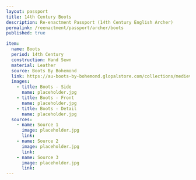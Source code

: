 ```yaml
---
layout: passport
title: 14th Century Boots
description: Re-enactment Passport (14th Century English Archer)
permalink: /reenactment/passport/archer/boots
published: true

item:
  name: Boots
  period: 14th Century
  construction: Hand Sewn
  material: Leather
  source: Boots By Bohemond
  link: https://au-boots-by-bohemond.glopalstore.com/collections/medieval-footwear/products/medieval-high-shoes
  images:
    - title: Boots - Side
      name: placeholder.jpg
    - title: Boots - Front
      name: placeholder.jpg
    - title: Boots - Detail
      name: placeholder.jpg
  sources:
    - name: Source 1
      image: placeholder.jpg
      link:
    - name: Source 2
      image: placeholder.jpg
      link:
    - name: Source 3
      image: placeholder.jpg
      link:
---
```

